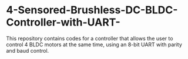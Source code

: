 # 4-Sensored-Brushless-DC-BLDC-Controller-with-UART-
This repository contains codes for a controller that allows the user to control 4 BLDC motors at the same time, using an 8-bit UART with parity and baud control. 
